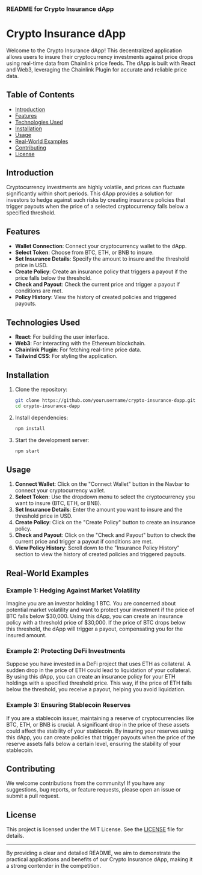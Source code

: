 ### README for Crypto Insurance dApp

# Crypto Insurance dApp

Welcome to the Crypto Insurance dApp! This decentralized application allows users to insure their cryptocurrency investments against price drops using real-time data from Chainlink price feeds. The dApp is built with React and Web3, leveraging the Chainlink Plugin for accurate and reliable price data.

## Table of Contents

- [Introduction](#introduction)
- [Features](#features)
- [Technologies Used](#technologies-used)
- [Installation](#installation)
- [Usage](#usage)
- [Real-World Examples](#real-world-examples)
- [Contributing](#contributing)
- [License](#license)

## Introduction

Cryptocurrency investments are highly volatile, and prices can fluctuate significantly within short periods. This dApp provides a solution for investors to hedge against such risks by creating insurance policies that trigger payouts when the price of a selected cryptocurrency falls below a specified threshold.

## Features

- **Wallet Connection**: Connect your cryptocurrency wallet to the dApp.
- **Select Token**: Choose from BTC, ETH, or BNB to insure.
- **Set Insurance Details**: Specify the amount to insure and the threshold price in USD.
- **Create Policy**: Create an insurance policy that triggers a payout if the price falls below the threshold.
- **Check and Payout**: Check the current price and trigger a payout if conditions are met.
- **Policy History**: View the history of created policies and triggered payouts.

## Technologies Used

- **React**: For building the user interface.
- **Web3**: For interacting with the Ethereum blockchain.
- **Chainlink Plugin**: For fetching real-time price data.
- **Tailwind CSS**: For styling the application.

## Installation

1. Clone the repository:
   ```bash
   git clone https://github.com/yourusername/crypto-insurance-dapp.git
   cd crypto-insurance-dapp
   ```

2. Install dependencies:
   ```bash
   npm install
   ```

3. Start the development server:
   ```bash
   npm start
   ```

## Usage

1. **Connect Wallet**: Click on the "Connect Wallet" button in the Navbar to connect your cryptocurrency wallet.
2. **Select Token**: Use the dropdown menu to select the cryptocurrency you want to insure (BTC, ETH, or BNB).
3. **Set Insurance Details**: Enter the amount you want to insure and the threshold price in USD.
4. **Create Policy**: Click on the "Create Policy" button to create an insurance policy.
5. **Check and Payout**: Click on the "Check and Payout" button to check the current price and trigger a payout if conditions are met.
6. **View Policy History**: Scroll down to the "Insurance Policy History" section to view the history of created policies and triggered payouts.

## Real-World Examples

### Example 1: Hedging Against Market Volatility

Imagine you are an investor holding 1 BTC. You are concerned about potential market volatility and want to protect your investment if the price of BTC falls below $30,000. Using this dApp, you can create an insurance policy with a threshold price of $30,000. If the price of BTC drops below this threshold, the dApp will trigger a payout, compensating you for the insured amount.

### Example 2: Protecting DeFi Investments

Suppose you have invested in a DeFi project that uses ETH as collateral. A sudden drop in the price of ETH could lead to liquidation of your collateral. By using this dApp, you can create an insurance policy for your ETH holdings with a specified threshold price. This way, if the price of ETH falls below the threshold, you receive a payout, helping you avoid liquidation.

### Example 3: Ensuring Stablecoin Reserves

If you are a stablecoin issuer, maintaining a reserve of cryptocurrencies like BTC, ETH, or BNB is crucial. A significant drop in the price of these assets could affect the stability of your stablecoin. By insuring your reserves using this dApp, you can create policies that trigger payouts when the price of the reserve assets falls below a certain level, ensuring the stability of your stablecoin.

## Contributing

We welcome contributions from the community! If you have any suggestions, bug reports, or feature requests, please open an issue or submit a pull request.

## License

This project is licensed under the MIT License. See the [LICENSE](LICENSE) file for details.

---

By providing a clear and detailed README, we aim to demonstrate the practical applications and benefits of our Crypto Insurance dApp, making it a strong contender in the competition.